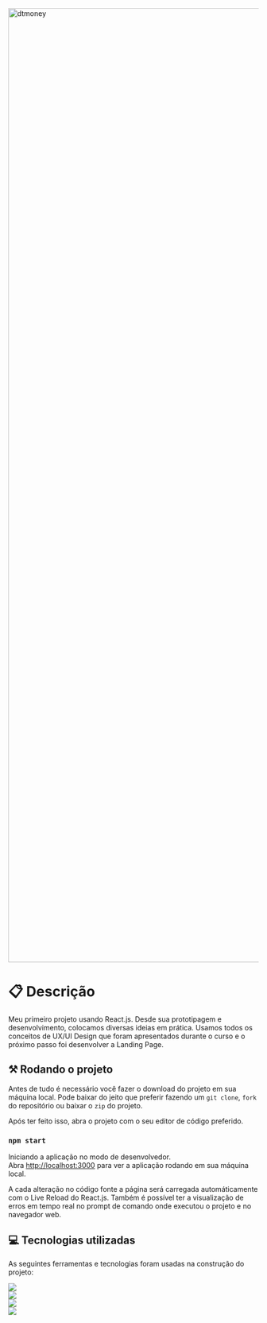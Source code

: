 <img width="1920" alt="dtmoney" src="https://user-images.githubusercontent.com/62813966/203042720-f094358e-c3a7-4945-9306-dd5e26064d99.png">


# 📋 Descrição
Meu primeiro projeto usando React.js. Desde sua prototipagem e desenvolvimento, colocamos diversas 
ideias em prática. Usamos todos os conceitos de UX/UI Design que foram apresentados durante o 
curso e o próximo passo foi desenvolver a Landing Page.

## ⚒️ Rodando o projeto
Antes de tudo é necessário você fazer o download do projeto em sua máquina local. Pode
baixar do jeito que preferir fazendo um `git clone`, `fork` do repositório ou baixar o `zip` do projeto. 

Após ter feito isso, abra o projeto com o seu editor de código preferido.

### `npm start`
Iniciando a aplicação no modo de desenvolvedor.\
Abra [http://localhost:3000](http://localhost:3000) para ver a aplicação rodando em sua
máquina local.

A cada alteração no código fonte a página será carregada automáticamente com o Live Reload do React.js. Também é
possível ter a visualização de erros em tempo real no prompt de comando onde executou o projeto e no navegador web.

## 💻 Tecnologias utilizadas
As seguintes ferramentas e tecnologias foram usadas na construção do projeto:

<img src="https://img.shields.io/static/v1?label=&message=React.js&color=161b22&style=for-the-badge&logo=react"/>\
<img src="https://img.shields.io/static/v1?label=&message=JSON Server&color=161b22&style=for-the-badge&logo=npm"/>\
<img src="https://img.shields.io/static/v1?label=&message=Axios&color=161b22&style=for-the-badge&logo=ghost"/>\
<img src="https://img.shields.io/static/v1?label=&message=JavaScript&color=161b22&style=for-the-badge&logo=javascript"/>
